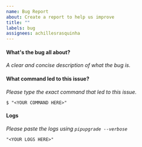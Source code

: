 ```yaml
---
name: Bug Report
about: Create a report to help us improve
title: ""
labels: bug
assignees: achillesrasquinha
---
```


#### What's the bug all about?

*A clear and concise description of what the bug is.*

#### What command led to this issue?

*Please type the exact command that led to this issue.*

```
$ "<YOUR COMMAND HERE>"
```

#### Logs

*Please paste the logs using `pipupgrade --verbose`*

```
"<YOUR LOGS HERE>"
```